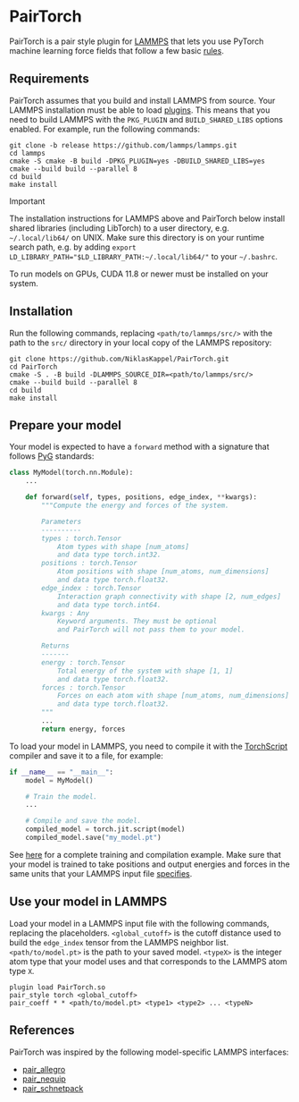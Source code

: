 # PairTorch

PairTorch is a pair style plugin for [LAMMPS](https://www.lammps.org) that lets you use PyTorch machine learning force fields that follow a few basic [rules](#prepare-your-model).

## Requirements

PairTorch assumes that you build and install LAMMPS from source. Your LAMMPS installation must be able to load [plugins](https://docs.lammps.org/plugin.html). This means that you need to build LAMMPS with the `PKG_PLUGIN` and `BUILD_SHARED_LIBS` options enabled. For example, run the following commands:

```
git clone -b release https://github.com/lammps/lammps.git
cd lammps
cmake -S cmake -B build -DPKG_PLUGIN=yes -DBUILD_SHARED_LIBS=yes
cmake --build build --parallel 8
cd build
make install
```

> [!IMPORTANT]
> The installation instructions for LAMMPS above and PairTorch below install shared libraries (including LibTorch) to a user directory, e.g. `~/.local/lib64/` on UNIX. Make sure this directory is on your runtime search path, e.g. by adding `export LD_LIBRARY_PATH="$LD_LIBRARY_PATH:~/.local/lib64/"` to your `~/.bashrc`.

To run models on GPUs, CUDA 11.8 or newer must be installed on your system.

## Installation

Run the following commands, replacing `<path/to/lammps/src/>` with the path to the `src/` directory in your local copy of the LAMMPS repository:

```
git clone https://github.com/NiklasKappel/PairTorch.git
cd PairTorch
cmake -S . -B build -DLAMMPS_SOURCE_DIR=<path/to/lammps/src/>
cmake --build build --parallel 8
cd build
make install
```

## Prepare your model

Your model is expected to have a `forward` method with a signature that follows [PyG](https://pytorch-geometric.readthedocs.io) standards:

```python
class MyModel(torch.nn.Module):
    ...

    def forward(self, types, positions, edge_index, **kwargs):
        """Compute the energy and forces of the system.

        Parameters
        ----------
        types : torch.Tensor
            Atom types with shape [num_atoms]
            and data type torch.int32.
        positions : torch.Tensor
            Atom positions with shape [num_atoms, num_dimensions]
            and data type torch.float32.
        edge_index : torch.Tensor
            Interaction graph connectivity with shape [2, num_edges]
            and data type torch.int64.
        kwargs : Any
            Keyword arguments. They must be optional
            and PairTorch will not pass them to your model.

        Returns
        -------
        energy : torch.Tensor
            Total energy of the system with shape [1, 1]
            and data type torch.float32.
        forces : torch.Tensor
            Forces on each atom with shape [num_atoms, num_dimensions]
            and data type torch.float32.
        """
        ...
        return energy, forces
```

To load your model in LAMMPS, you need to compile it with the [TorchScript](https://pytorch.org/tutorials/beginner/Intro_to_TorchScript_tutorial.html) compiler and save it to a file, for example:

```python
if __name__ == "__main__":
    model = MyModel()

    # Train the model.
    ...

    # Compile and save the model.
    compiled_model = torch.jit.script(model)
    compiled_model.save("my_model.pt")
```

See [here](scripts/torchscript_lightning_example.py) for a complete training and compilation example. Make sure that your model is trained to take positions and output energies and forces in the same units that your LAMMPS input file [specifies](https://docs.lammps.org/units.html).

## Use your model in LAMMPS

Load your model in a LAMMPS input file with the following commands, replacing the placeholders. `<global_cutoff>` is the cutoff distance used to build the `edge_index` tensor from the LAMMPS neighbor list. `<path/to/model.pt>` is the path to your saved model. `<typeX>` is the integer atom type that your model uses and that corresponds to the LAMMPS atom type `X`.

```
plugin load PairTorch.so
pair_style torch <global_cutoff>
pair_coeff * * <path/to/model.pt> <type1> <type2> ... <typeN>
```

## References

PairTorch was inspired by the following model-specific LAMMPS interfaces:

- [pair_allegro](https://github.com/mir-group/pair_allegro)
- [pair_nequip](https://github.com/mir-group/pair_nequip)
- [pair_schnetpack](https://github.com/atomistic-machine-learning/schnetpack/tree/master/interfaces/lammps)

